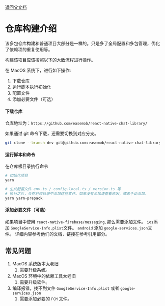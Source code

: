 [返回父文档](./index.md)

# 仓库构建介绍

该多包仓库构建和普通项目大部分是一样的。只是多了全局配置和多包管理，优化了依赖项的重复使用等。

构建该项目应该按照以下的大致流程进行操作。

在 MacOS 系统下，进行如下操作:

1. 下载仓库
2. 运行脚本执行初始化
3. 配置文件
4. 添加必要文件（可选）

#### 下载仓库

仓库地址为：`https://github.com/easemob/react-native-chat-library/`

如果通过 git 命令下载，还需要切换到对应分支。

```sh
git clone --branch dev git@github.com:easemob/react-native-chat-library.git
```

#### 运行脚本和命令

在仓库根目录执行命令

```sh
# 初始化项目
yarn

# 生成配置文件 env.ts / config.local.ts / version.ts 等
# 执行之后，会在对应目录中添加这些文件。如果没有添加请查看原因，或者手动添加。
yarn yarn-prepack
```

#### 添加必要文件（可选）

如果项目中使用 `react-native-firebase/messaging`, 那么需要添加文件。 `ios`添加 `GoogleService-Info.plist`文件。 `android` 添加 `google-services.json`文件。 详细内容参考他们的文档，链接在参考引用部分。

## 常见问题

1. MacOS 系统版本太老旧
   1. 需要升级系统。
2. MacOS 环境中的依赖工具太老旧
   1. 需要升级软件。
3. 编译报错，找不到文件 `GoogleService-Info.plist` 或者 `google-services.json`
   1. 需要添加必要的 `FCM` 文件。

